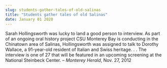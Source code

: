 ```yaml
---
slug: students-gather-tales-of-old-salinas
title: "Students gather tales of old Salinas"
date: January 01 2020
---
```


 
<p>
  Sarah Hollingsworth was lucky to land a good person to interview. As part of
  an ongoing oral history project CSU Monterey Bay is conducting in the
  Chinatown area of Salinas, Hollingsworth was assigned to talk to Dorothy
  Wallace, a 91-year-old resident of Italian and Swiss heritage. . . The
  interview is one of 27 that will be featured in an upcoming screening at the
  National Steinbeck Center. – <em>Monterey Herald</em>, Nov. 27, 2012
</p>
 
